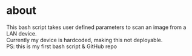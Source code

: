 # about
This bash script takes user defined parameters to scan an image from a LAN device.  
Currently my device is hardcoded, making this not deployable.  
PS: this is my first bash script & GitHub repo
